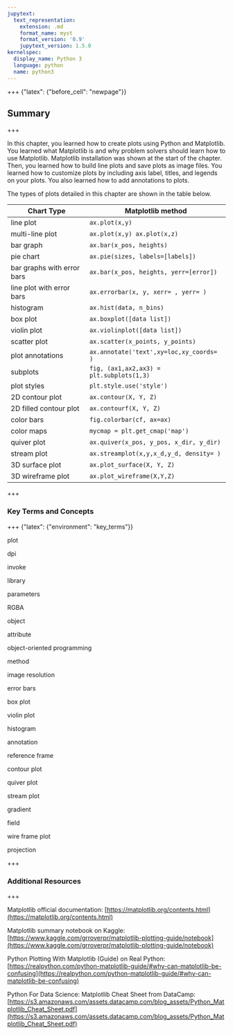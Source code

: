 ```yaml
---
jupytext:
  text_representation:
    extension: .md
    format_name: myst
    format_version: '0.9'
    jupytext_version: 1.5.0
kernelspec:
  display_name: Python 3
  language: python
  name: python3
---
```


+++ {"latex": {"before_cell": "newpage"}}

## Summary

+++

In this chapter, you learned how to create plots using Python and Matplotlib. You learned what Matplotlib is and why problem solvers should learn how to use Matplotlib. Matplotlib installation was shown at the start of the chapter. Then, you learned how to build line plots and save plots as image files. You learned how to customize plots by including axis label, titles, and legends on your plots. You also learned how to add annotations to plots.

The types of plots detailed in this chapter are shown in the table below.

| Chart Type | Matplotlib method |
| --- | --- |
| line plot | ```ax.plot(x,y)``` |
| multi-line plot | ```ax.plot(x,y) ax.plot(x,z)``` |
| bar graph | ```ax.bar(x_pos, heights)``` |
| pie chart | ```ax.pie(sizes, labels=[labels])``` |
| bar graphs with error bars | ```ax.bar(x_pos, heights, yerr=[error])``` |
| line plot with error bars | ```ax.errorbar(x, y, xerr= , yerr= )``` |
| histogram | ```ax.hist(data, n_bins)``` |
| box plot | ```ax.boxplot([data list])``` |
| violin plot | ```ax.violinplot([data list])``` |
| scatter plot | ```ax.scatter(x_points, y_points)``` |
| plot annotations | ```ax.annotate('text',xy=loc,xy_coords= )``` |
| subplots | ```fig, (ax1,ax2,ax3) = plt.subplots(1,3)``` |
| plot styles | ```plt.style.use('style')``` |
| 2D contour plot | ```ax.contour(X, Y, Z)``` |
| 2D filled contour plot | ```ax.contourf(X, Y, Z)``` |
| color bars | ```fig.colorbar(cf, ax=ax)``` |
| color maps | ```mycmap = plt.get_cmap('map')``` |
| quiver plot | ```ax.quiver(x_pos, y_pos, x_dir, y_dir)``` |
| stream plot | ```ax.streamplot(x,y,x_d,y_d, density= )``` |
| 3D surface plot | ```ax.plot_surface(X, Y, Z)``` |
| 3D wireframe plot | ```ax.plot_wireframe(X,Y,Z)``` |

+++

### Key Terms and Concepts

+++ {"latex": {"environment": "key_terms"}}

plot

dpi

invoke

library

parameters

RGBA

object

attribute

object-oriented programming

method

image resolution

error bars

box plot

violin plot

histogram

annotation

reference frame

contour plot

quiver plot

stream plot

gradient

field

wire frame plot

projection

+++

### Additional Resources

+++

Matplotlib official documentation: [https://matplotlib.org/contents.html](https://matplotlib.org/contents.html)

Matplotlib summary notebook on Kaggle: [https://www.kaggle.com/grroverpr/matplotlib-plotting-guide/notebook](https://www.kaggle.com/grroverpr/matplotlib-plotting-guide/notebook)

Python Plotting With Matplotlib (Guide) on Real Python: [https://realpython.com/python-matplotlib-guide/#why-can-matplotlib-be-confusing](https://realpython.com/python-matplotlib-guide/#why-can-matplotlib-be-confusing)

Python For Data Science: Matplotlib Cheat Sheet from DataCamp: [https://s3.amazonaws.com/assets.datacamp.com/blog_assets/Python_Matplotlib_Cheat_Sheet.pdf](https://s3.amazonaws.com/assets.datacamp.com/blog_assets/Python_Matplotlib_Cheat_Sheet.pdf)

```{code-cell} ipython3

```
